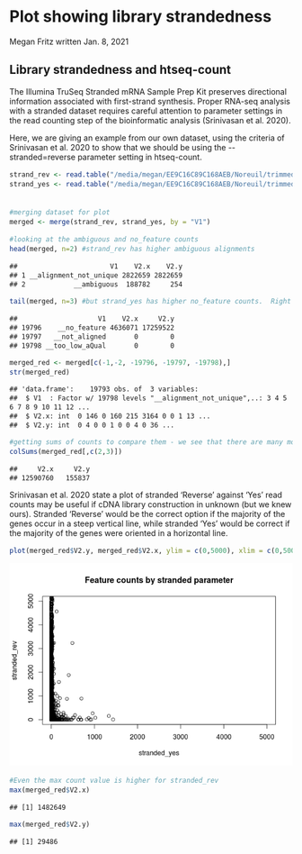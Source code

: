 Plot showing library strandedness
================
Megan Fritz
written Jan. 8, 2021

## Library strandedness and htseq-count

The Illumina TruSeq Stranded mRNA Sample Prep Kit preserves directional information associated with first-strand synthesis. Proper RNA-seq analysis with a stranded dataset requires careful attention to parameter settings in the read counting step of the bioinformatic analysis (Srinivasan et al. 2020).

Here, we are giving an example from our own dataset, using the criteria of Srinivasan et al. 2020 to show that we should be using the --stranded=reverse parameter setting in htseq-count.

``` r
strand_rev <- read.table("/media/megan/EE9C16C89C168AEB/Noreuil/trimmed_pairs/DGE_GenAligned_SamFiles/highQual_exon/M2-1_S5_htseq", header = F) #run with htseq -s reverse
strand_yes <- read.table("/media/megan/EE9C16C89C168AEB/Noreuil/trimmed_pairs/DGE_GenAligned_SamFiles/Str_Yes/M2-1_S5_htseq", header = F) #run with htseq -s yes


#merging dataset for plot
merged <- merge(strand_rev, strand_yes, by = "V1")
```

``` r
#looking at the ambiguous and no_feature counts
head(merged, n=2) #strand_rev has higher ambiguous alignments
```

    ##                       V1    V2.x    V2.y
    ## 1 __alignment_not_unique 2822659 2822659
    ## 2            __ambiguous  188782     254

``` r
tail(merged, n=3) #but strand_yes has higher no_feature counts.  Right away, this indicates strand_rev is better.
```

    ##                    V1    V2.x     V2.y
    ## 19796    __no_feature 4636071 17259522
    ## 19797   __not_aligned       0        0
    ## 19798 __too_low_aQual       0        0

``` r
merged_red <- merged[c(-1,-2, -19796, -19797, -19798),]
str(merged_red)
```

    ## 'data.frame':    19793 obs. of  3 variables:
    ##  $ V1  : Factor w/ 19798 levels "__alignment_not_unique",..: 3 4 5 6 7 8 9 10 11 12 ...
    ##  $ V2.x: int  0 146 0 160 215 3164 0 0 1 13 ...
    ##  $ V2.y: int  0 4 0 0 1 0 0 4 0 36 ...

``` r
#getting sums of counts to compare them - we see that there are many more reads counted toward features using strand_rev
colSums(merged_red[,c(2,3)])
```

    ##     V2.x     V2.y 
    ## 12590760   155837

Srinivasan et al. 2020 state a plot of stranded ‘Reverse’ against ‘Yes’ read counts may be useful if cDNA library construction in unknown (but we knew ours). Stranded ‘Reverse’ would be the correct option if the majority of the genes occur in a steep vertical line, while stranded ‘Yes’ would be correct if the majority of the genes were oriented in a horizontal line.

``` r
plot(merged_red$V2.y, merged_red$V2.x, ylim = c(0,5000), xlim = c(0,5000), ylab = "stranded_rev", xlab = "stranded_yes", title(main= "Feature counts by stranded parameter"))#axes truncated for better visualization
```

![](strandedness_and_htseq_files/figure-markdown_github/generating%20plot%20to%20look%20at%20counts%20per%20feature-1.png)

``` r
#Even the max count value is higher for stranded_rev
max(merged_red$V2.x)
```

    ## [1] 1482649

``` r
max(merged_red$V2.y)
```

    ## [1] 29486
